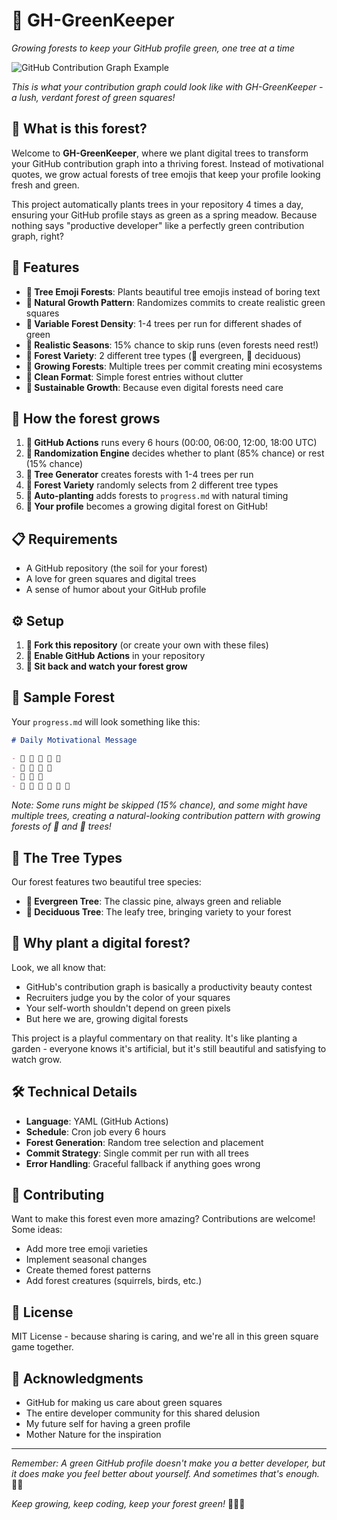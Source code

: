 # 🌱 GH-GreenKeeper

*Growing forests to keep your GitHub profile green, one tree at a time*

![GitHub Contribution Graph Example](https://media2.dev.to/dynamic/image/width=1000,height=420,fit=cover,gravity=auto,format=auto/https%3A%2F%2Fdev-to-uploads.s3.amazonaws.com%2Fuploads%2Farticles%2Fexirmgixmnkgwo40q1ig.PNG)

*This is what your contribution graph could look like with GH-GreenKeeper - a lush, verdant forest of green squares!*

## 🌲 What is this forest?

Welcome to **GH-GreenKeeper**, where we plant digital trees to transform your GitHub contribution graph into a thriving forest. Instead of motivational quotes, we grow actual forests of tree emojis that keep your profile looking fresh and green.

This project automatically plants trees in your repository 4 times a day, ensuring your GitHub profile stays as green as a spring meadow. Because nothing says "productive developer" like a perfectly green contribution graph, right?

## 🎯 Features

- **🌲 Tree Emoji Forests**: Plants beautiful tree emojis instead of boring text
- **🌳 Natural Growth Pattern**: Randomizes commits to create realistic green squares
- **🌴 Variable Forest Density**: 1-4 trees per run for different shades of green
- **🌵 Realistic Seasons**: 15% chance to skip runs (even forests need rest!)
- **🎄 Forest Variety**: 2 different tree types (🌲 evergreen, 🌳 deciduous)
- **🎋 Growing Forests**: Multiple trees per commit creating mini ecosystems
- **🎍 Clean Format**: Simple forest entries without clutter
- **🎎 Sustainable Growth**: Because even digital forests need care

## 🚀 How the forest grows

1. **🌱 GitHub Actions** runs every 6 hours (00:00, 06:00, 12:00, 18:00 UTC)
2. **🌿 Randomization Engine** decides whether to plant (85% chance) or rest (15% chance)
3. **🌳 Tree Generator** creates forests with 1-4 trees per run
4. **🌲 Forest Variety** randomly selects from 2 different tree types
5. **🌴 Auto-planting** adds forests to `progress.md` with natural timing
6. **🌱 Your profile** becomes a growing digital forest on GitHub!

## 📋 Requirements

- A GitHub repository (the soil for your forest)
- A love for green squares and digital trees
- A sense of humor about your GitHub profile

## ⚙️ Setup

1. **🌱 Fork this repository** (or create your own with these files)
2. **🌿 Enable GitHub Actions** in your repository
3. **🌳 Sit back and watch your forest grow**

## 📝 Sample Forest

Your `progress.md` will look something like this:

```markdown
# Daily Motivational Message

- 🌲 🌳 🌲 🌳 🌲
- 🌳 🌲 🌳 🌲
- 🌲 🌳 🌲
- 🌳 🌲 🌳 🌲 🌲 🌳
```

*Note: Some runs might be skipped (15% chance), and some might have multiple trees, creating a natural-looking contribution pattern with growing forests of 🌲 and 🌳 trees!*

## 🌲 The Tree Types

Our forest features two beautiful tree species:
- **🌲 Evergreen Tree**: The classic pine, always green and reliable
- **🌳 Deciduous Tree**: The leafy tree, bringing variety to your forest

## 🎪 Why plant a digital forest?

Look, we all know that:
- GitHub's contribution graph is basically a productivity beauty contest
- Recruiters judge you by the color of your squares
- Your self-worth shouldn't depend on green pixels
- But here we are, growing digital forests

This project is a playful commentary on that reality. It's like planting a garden - everyone knows it's artificial, but it's still beautiful and satisfying to watch grow.

## 🛠️ Technical Details

- **Language**: YAML (GitHub Actions)
- **Schedule**: Cron job every 6 hours
- **Forest Generation**: Random tree selection and placement
- **Commit Strategy**: Single commit per run with all trees
- **Error Handling**: Graceful fallback if anything goes wrong

## 🤝 Contributing

Want to make this forest even more amazing? Contributions are welcome! Some ideas:
- Add more tree emoji varieties
- Implement seasonal changes
- Create themed forest patterns
- Add forest creatures (squirrels, birds, etc.)

## 📄 License

MIT License - because sharing is caring, and we're all in this green square game together.

## 🙏 Acknowledgments

- GitHub for making us care about green squares
- The entire developer community for this shared delusion
- My future self for having a green profile
- Mother Nature for the inspiration

---

*Remember: A green GitHub profile doesn't make you a better developer, but it does make you feel better about yourself. And sometimes that's enough.* 🌱✨

*Keep growing, keep coding, keep your forest green!* 🌲🌳🌴